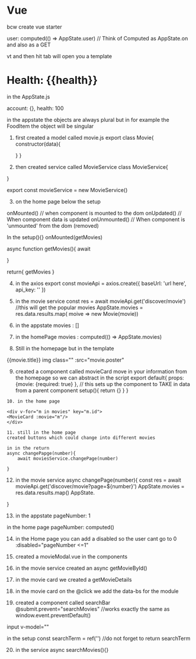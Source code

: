 # Vue


<!-- SECTION 9/11 -->

bcw create vue starter 

user: computed(() => AppState.user)
// Think of Computed as AppState.on and also as a GET

vt and then hit tab will open you a template 


<h1> Health: <span>{{health}}</span></h1>


in the AppState.js

account: {},
health: 100


in the appstate the objects are always plural but in for example the FoodItem the object will be singular



<!-- SECTION 9/12 -->

1. first created a model called movie.js
export class Movie{
    constructor(data){

    }
}


2. then created service called MovieService
 class MovieService{

 }

 export const movieService = new MovieService()


 3. on the home page below the setup
 <!-- NOTE Vue LifeCycle Hooks -->
onMounted() // when component is mounted to the dom
onUpdated() // When component data is updated
onUnmounted() // When component is 'unmounted' from the dom (removed)
 
In the setup(){}
onMounted(getMovies)

async function getMovies(){
    await 

}

return{
    getMovies
}

4. in the axios
export const movieApi = axios.create({
    baseUrl: 'url here',
    api_key: ''
})


5. in the movie service
 const res = await movieApi.get('discover/movie') //this will get the popular movies
 AppState.movies = res.data.results.map( moive => new Movie(movie))

 6. in the appstate
  movies : []

  7. in the homePage
  movies : computed(() => AppState.movies)

  8. Still in the homepage but in the template
  <div v-for="movie in movies" :key="movie.id">
  {{movie.title}}
  img class="" :src="movie.poster"
  </div>


  9. created a component called movieCard
    move in your information from the homepage so we can abstract
    in the script
    export default{
        props:{movie: {required: true} }, // this sets up the component to TAKE in data from a parent component
        setup(){
            return {}
        }
    }

    10. in the home page

    <div v-for="m in movies" key="m.id">
    <MovieCard :movie="m"/>
    </div>

    11. still in the home page
    created buttons which could change into different movies 

    in in the return
    async changePapge(number){
        await moviesService.changePage(number)
        
    }

12. in the movie service
async changePage(number){
    const res = await movieApi.get('discover/movie?page=${number}')
    AppState.movies = res.data.results.map()
    AppState.

}

13. in the appstate
pageNumber: 1

in the home page
pageNumber: computed()

14. in the Home page you can add a disabled so the user cant go to 0
:disabled="pageNumber <=1" 

15. created a movieModal.vue in the components


16. in the movie service
created an async getMovieById()

17. in the movie card we created a getMovieDetails

18. in the movie card
on the @click we add the data-bs for the module

19. created a component called searchBar
@submit.prevent="searchMovies"  //works exactly the same as window.event.preventDefault()

input v-model=""

in the setup 
const searchTerm = ref('')  //do not forget to return searchTerm

20. in the service
async searchMovies(){}
